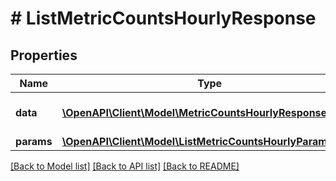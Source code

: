 # # ListMetricCountsHourlyResponse

## Properties

Name | Type | Description | Notes
------------ | ------------- | ------------- | -------------
**data** | [**\OpenAPI\Client\Model\MetricCountsHourlyResponseData[]**](MetricCountsHourlyResponseData.md) | The returned resources |
**params** | [**\OpenAPI\Client\Model\ListMetricCountsHourlyParams**](ListMetricCountsHourlyParams.md) |  |

[[Back to Model list]](../../README.md#models) [[Back to API list]](../../README.md#endpoints) [[Back to README]](../../README.md)
